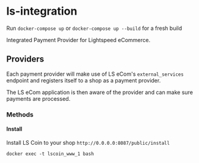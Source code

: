 # ls-integration

  Run `docker-compose up` or `docker-compose up --build` for a fresh build

Integrated Payment Provider for Lightspeed eCommerce.

## Providers
Each payment provider will make use of LS eCom's `external_services` endpoint and registers itself to a shop as a payment provider.

The LS eCom application is then aware of the provider and can make sure payments are processed.

### Methods
#### Install
Install LS Coin to your shop `http://0.0.0.0:8087/public/install`


`docker exec -t lscoin_www_1 bash`